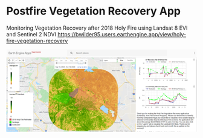 # Postfire Vegetation Recovery App
Monitoring Vegetation Recovery after 2018 Holy Fire using Landsat 8 EVI and Sentinel 2 NDVI
https://bwilder95.users.earthengine.app/view/holy-fire-vegetation-recovery

![GEE_app](GEE.PNG)
